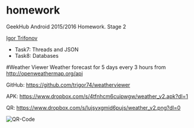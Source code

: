 # homework
GeekHub Android 2015/2016 Homework.
Stage 2

[Igor Trifonov](https://github.com/trigor74)

* Task7: Threads and JSON
* Task8: Databases

#Weather Viewer
Weather forecast for 5 days every 3 hours from http://openweathermap.org/api


GitHub: https://github.com/trigor74/weatherviewer

APK: https://www.dropbox.com/s/4tfnhcm6cuipwgw/weather_v2.apk?dl=1

QR: https://www.dropbox.com/s/lujsyxgmid6pujs/weather_v2.png?dl=0

![QR-Code](https://www.dropbox.com/s/lujsyxgmid6pujs/weather_v2.png?dl=1)
